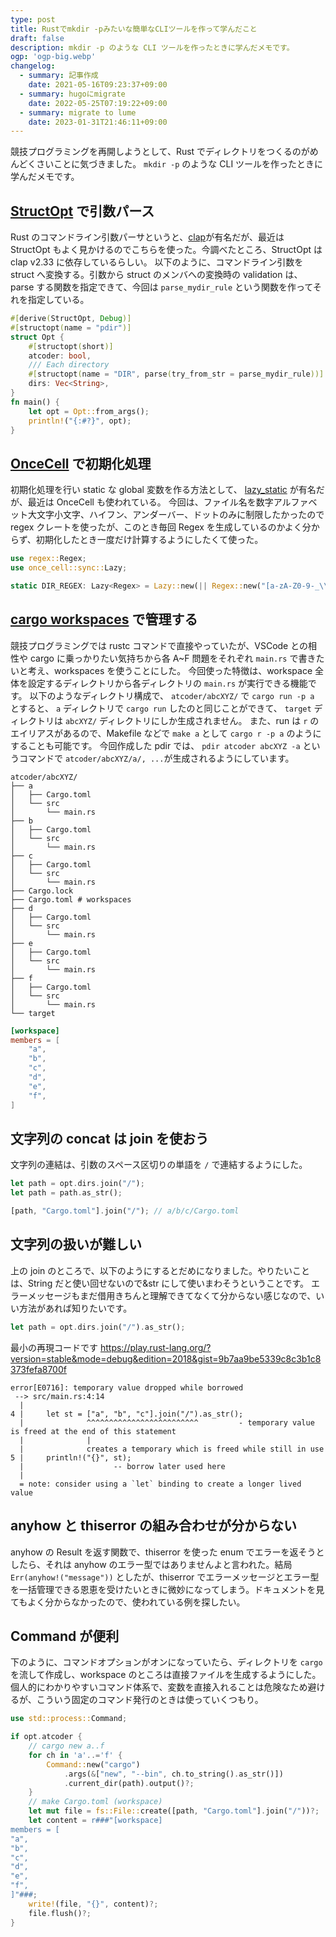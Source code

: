 ```yaml
---
type: post
title: Rustでmkdir -pみたいな簡単なCLIツールを作って学んだこと
draft: false
description: mkdir -p のような CLI ツールを作ったときに学んだメモです。
ogp: 'ogp-big.webp'
changelog:
  - summary: 記事作成
    date: 2021-05-16T09:23:37+09:00
  - summary: hugoにmigrate
    date: 2022-05-25T07:19:22+09:00
  - summary: migrate to lume
    date: 2023-01-31T21:46:11+09:00
---
```


競技プログラミングを再開しようとして、Rust でディレクトリをつくるのがめんどくさいことに気づきました。 `mkdir -p` のような CLI ツールを作ったときに学んだメモです。

## [StructOpt](https://github.com/TeXitoi/structopt) で引数パース

Rust のコマンドライン引数パーサというと、[clap](https://github.com/clap-rs/clap)が有名だが、最近は StructOpt もよく見かけるのでこちらを使った。今調べたところ、StructOpt は clap v2.33 に依存しているらしい。
以下のように、コマンドライン引数を struct へ変換する。引数から struct のメンバへの変換時の validation は、parse する関数を指定できて、今回は `parse_mydir_rule` という関数を作ってそれを指定している。

```rust
#[derive(StructOpt, Debug)]
#[structopt(name = "pdir")]
struct Opt {
    #[structopt(short)]
    atcoder: bool,
    /// Each directory
    #[structopt(name = "DIR", parse(try_from_str = parse_mydir_rule))]
    dirs: Vec<String>,
}
fn main() {
    let opt = Opt::from_args();
    println!("{:#?}", opt);
}
```

## [OnceCell](https://github.com/matklad/once_cell) で初期化処理

初期化処理を行い static な global 変数を作る方法として、 [lazy_static](https://github.com/rust-lang-nursery/lazy-static.rs) が有名だが、最近は OnceCell も使われている。
今回は、ファイル名を数字アルファベット大文字小文字、ハイフン、アンダーバー、ドットのみに制限したかったので regex クレートを使ったが、このとき毎回 Regex を生成しているのかよく分からず、初期化したとき一度だけ計算するようにしたくて使った。

```rust
use regex::Regex;
use once_cell::sync::Lazy;

static DIR_REGEX: Lazy<Regex> = Lazy::new(|| Regex::new("[a-zA-Z0-9-_\\.]+").unwrap());
```

## [cargo workspaces](https://doc.rust-jp.rs/book-ja/ch14-03-cargo-workspaces.html) で管理する

競技プログラミングでは rustc コマンドで直接やっていたが、VSCode との相性や cargo に乗っかりたい気持ちから各 A~F 問題をそれぞれ `main.rs` で書きたいと考え、workspaces を使うことにした。
今回使った特徴は、workspace 全体を設定するディレクトリから各ディレクトリの `main.rs` が実行できる機能です。
以下のようなディレクトリ構成で、 `atcoder/abcXYZ/` で `cargo run -p a` とすると、 `a` ディレクトリで `cargo run` したのと同じことができて、 `target` ディレクトリは `abcXYZ/` ディレクトリにしか生成されません。
また、run は `r` のエイリアスがあるので、Makefile などで `make a` として `cargo r -p a` のようにすることも可能です。
今回作成した pdir では、 `pdir atcoder abcXYZ -a` というコマンドで `atcoder/abcXYZ/a/, ...`が生成されるようにしています。

```shell
atcoder/abcXYZ/
├── a
│   ├── Cargo.toml
│   └── src
│       └── main.rs
├── b
│   ├── Cargo.toml
│   └── src
│       └── main.rs
├── c
│   ├── Cargo.toml
│   └── src
│       └── main.rs
├── Cargo.lock
├── Cargo.toml # workspaces
├── d
│   ├── Cargo.toml
│   └── src
│       └── main.rs
├── e
│   ├── Cargo.toml
│   └── src
│       └── main.rs
├── f
│   ├── Cargo.toml
│   └── src
│       └── main.rs
└── target
```

```toml:Cargo.toml
[workspace]
members = [
    "a",
    "b",
    "c",
    "d",
    "e",
    "f",
]
```

## 文字列の concat は join を使おう

文字列の連結は、引数のスペース区切りの単語を `/` で連結するようにした。

```rust
let path = opt.dirs.join("/");
let path = path.as_str();

[path, "Cargo.toml"].join("/"); // a/b/c/Cargo.toml
```

## 文字列の扱いが難しい

上の join のところで、以下のようにするとだめになりました。やりたいことは、String だと使い回せないので&str にして使いまわそうということです。
エラーメッセージもまだ借用きちんと理解できてなくて分からない感じなので、いい方法があれば知りたいです。

```rust
let path = opt.dirs.join("/").as_str();
```

最小の再現コードです
https://play.rust-lang.org/?version=stable&mode=debug&edition=2018&gist=9b7aa9be5339c8c3b1c8373fefa8700f

```text
error[E0716]: temporary value dropped while borrowed
 --> src/main.rs:4:14
  |
4 |     let st = ["a", "b", "c"].join("/").as_str();
  |              ^^^^^^^^^^^^^^^^^^^^^^^^^         - temporary value is freed at the end of this statement
  |              |
  |              creates a temporary which is freed while still in use
5 |     println!("{}", st);
  |                    -- borrow later used here
  |
  = note: consider using a `let` binding to create a longer lived value
```

## anyhow と thiserror の組み合わせが分からない

anyhow の Result を返す関数で、thiserror を使った enum でエラーを返そうとしたら、それは anyhow のエラー型ではありませんよと言われた。結局 `Err(anyhow!("message"))` としたが、thiserror でエラーメッセージとエラー型を一括管理できる恩恵を受けたいときに微妙になってしまう。ドキュメントを見てもよく分からなかったので、使われている例を探したい。

## Command が便利

下のように、コマンドオプションがオンになっていたら、ディレクトリを `cargo` を流して作成し、workspace のところは直接ファイルを生成するようにした。個人的にわかりやすいコマンド体系で、変数を直接入れることは危険なため避けるが、こういう固定のコマンド発行のときは使っていくつもり。

```rust
use std::process::Command;

if opt.atcoder {
    // cargo new a..f
    for ch in 'a'..='f' {
        Command::new("cargo")
            .args(&["new", "--bin", ch.to_string().as_str()])
            .current_dir(path).output()?;
    }
    // make Cargo.toml (workspace)
    let mut file = fs::File::create([path, "Cargo.toml"].join("/"))?;
    let content = r###"[workspace]
members = [
"a",
"b",
"c",
"d",
"e",
"f",
]"###;
    write!(file, "{}", content)?;
    file.flush()?;
}
```
